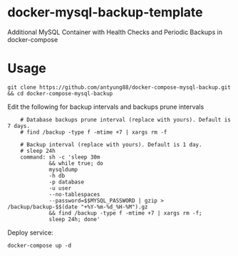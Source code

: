 # docker-mysql-backup-template
Additional MySQL Container with Health Checks and Periodic Backups in docker-compose

# Usage
```
git clone https://github.com/antyung88/docker-compose-mysql-backup.git && cd docker-compose-mysql-backup
```
Edit the following for backup intervals and backups prune intervals
```
    # Database backups prune interval (replace with yours). Default is 7 days.
    # find /backup -type f -mtime +7 | xargs rm -f

    # Backup interval (replace with yours). Default is 1 day.
    # sleep 24h
    command: sh -c 'sleep 30m
             && while true; do
             mysqldump
             -h db
             -p database
             -u user
             --no-tablespaces
             --password=$$MYSQL_PASSWORD | gzip > /backup/backup-$$(date "+%Y-%m-%d_%H-%M").gz
             && find /backup -type f -mtime +7 | xargs rm -f;
             sleep 24h; done'
```
Deploy service:
```
docker-compose up -d
```
